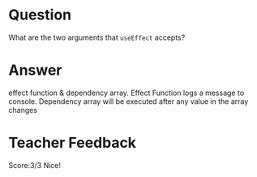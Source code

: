 # Question

What are the two arguments that `useEffect` accepts? 

# Answer
effect function & dependency array.
Effect Function logs a message to console.
Dependency array will be executed after any value in the array changes
# Teacher Feedback
Score:3/3
Nice!
